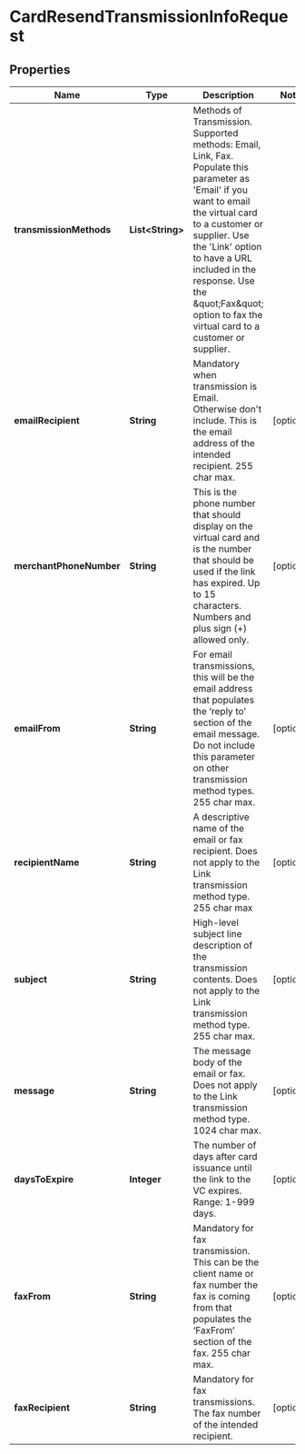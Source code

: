 

# CardResendTransmissionInfoRequest


## Properties

| Name | Type | Description | Notes |
|------------ | ------------- | ------------- | -------------|
|**transmissionMethods** | **List&lt;String&gt;** | Methods of Transmission. Supported methods: Email, Link, Fax. Populate this parameter as &#39;Email&#39; if you want to email the virtual card to a customer or supplier. Use the &#39;Link&#39; option to have a URL included in the response.  Use the \&quot;Fax\&quot; option to fax the virtual card to a customer or supplier. |  |
|**emailRecipient** | **String** | Mandatory when transmission is Email. Otherwise don&#39;t include. This is the email address of the intended recipient. 255 char max. |  [optional] |
|**merchantPhoneNumber** | **String** | This is the phone number that should display on the virtual card and is the number that should be used if the link has expired. Up to 15 characters. Numbers and plus sign (+) allowed only. |  [optional] |
|**emailFrom** | **String** | For email transmissions, this will be the email address that populates the ‘reply to’ section of the email message. Do not include this parameter on other transmission method types. 255 char max. |  [optional] |
|**recipientName** | **String** | A descriptive name of the email or fax recipient. Does not apply to the Link transmission method type. 255 char max |  [optional] |
|**subject** | **String** | High-level subject line description of the transmission contents. Does not apply to the Link transmission method type. 255 char max. |  [optional] |
|**message** | **String** | The message body of the email or fax. Does not apply to the Link transmission method type. 1024 char max. |  [optional] |
|**daysToExpire** | **Integer** | The number of days after card issuance until the link to the VC expires. Range: 1-999 days. |  [optional] |
|**faxFrom** | **String** | Mandatory for fax transmission. This can be the client name or fax number the fax is coming from that populates the ‘FaxFrom’ section of the fax. 255 char max. |  [optional] |
|**faxRecipient** | **String** | Mandatory for fax transmissions.  The fax number of the intended recipient. |  [optional] |



